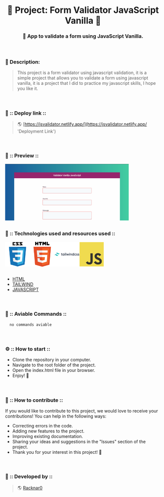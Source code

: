 <h1 align="center">🌟 Project: Form Validator JavaScript Vanilla 🎨</h1>

<h3 align="center">📝 App to validate a form using JavaScript Vanilla.</h3>

<br>

## <h3>📄 **Description:**</h3>

> This project is a form validator using javascript validation, it is a simple project that allows you to validate a form using javascript vanilla, it is a project that I did to practice my javascript skills, I hope you like it.

<br>

## <h3>📄 **:: Deploy link ::**</h3>

> 🌎 [https://jsvalidator.netlify.app/](https://jsvalidator.netlify.app/ 'Deployment Link')

<br>

## <h3>📄 **:: Preview ::**</h3>

<img src="./preview.gif" alt="Texto alternativo" width="400px">

<br>

## <h3>📄 **:: Technologies used and resources used ::**</h3>

<div style="display: flex; justify-content: start; align-items: center;">
      <img src="https://raw.githubusercontent.com/devicons/devicon/master/icons/css3/css3-original-wordmark.svg" alt="css3" width="80" height="80" /> 
      <img src="https://github.com/Racknar0/logos/blob/master/coleccion-logos/html5.png?raw=true" alt="css3" width="80" height="80" />
      <img src="https://raw.githubusercontent.com/Racknar0/logos/181ca6311c2bd5811614e50fb29a6c713bc4575e/coleccion-logos/tailwindcss/tailwindcss-original-wordmark.svg" alt="TAILWIND" width="80" height="80" />
      <img src="https://raw.githubusercontent.com/Racknar0/logos/181ca6311c2bd5811614e50fb29a6c713bc4575e/coleccion-logos/javascript/javascript-original.svg" alt="javascript" width="80" height="80" />
</div>

<br>

-   [HTML](https://developer.mozilla.org/es/docs/Web/HTML 'HTML')
-   [TAILWIND](https://tailwindcss.com/ 'TAILWIND')
-   [JAVASCRIPT](https://developer.mozilla.org/es/docs/Web/JavaScript 'JAVASCRIPT')

<br>

## <h3>🤖 **:: Aviable Commands ::**</h3>

      no commands aviable

<br>

## <h3>⚙️ **:: How to start ::**</h3>

-   Clone the repository in your computer.
-   Navigate to the root folder of the project.
-   Open the index.html file in your browser.
-   Enjoy! 🎉

<br>

## <h3>🤝 **:: How to contribute ::**</h3>

If you would like to contribute to this project, we would love to receive your contributions! You can help in the following ways:

-   Correcting errors in the code.
-   Adding new features to the project.
-   Improving existing documentation.
-   Sharing your ideas and suggestions in the "Issues" section of the project.
-   Thank you for your interest in this project! 🎉

<br>

## <h3>🤝 **:: Developed by ::**</h3>

> 🌎 [Racknar0](https://github.com/Racknar0 'Deployment Link')
